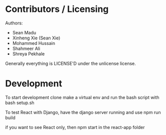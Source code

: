 Contributors / Licensing
========================

Authors:
    
* Sean Madu
* Xinheng Xie (Sean Xie)
* Mohammed Hussain
* Shahmeer Ali
* Shreya Pekhale

Generally everything is LICENSE'D under the unlicense license.


Development
========================

To start development clone make a virtual env and run the bash script with bash setup.sh

To test React with Django, have the django server running and use npm run build

if you want to see React only, then npm start in the react-app folder
